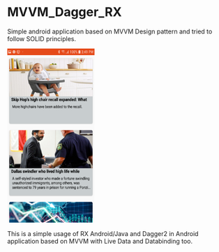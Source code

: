 # MVVM_Dagger_RX
Simple android application based on MVVM Design pattern and tried to follow SOLID principles.

<img src="screenshots/device-2018-12-08-154916.png" width="200" height="400">


This is a simple usage of RX Android/Java and Dagger2 in Android application based on MVVM with Live Data and Databinding too.
